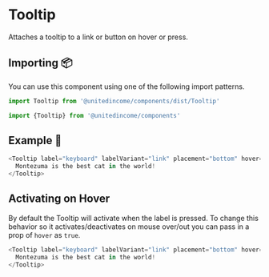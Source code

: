 # Tooltip

Attaches a tooltip to a link or button on hover or press.

## Importing 📦

You can use this component using one of the following import patterns.

```javascript
import Tooltip from '@unitedincome/components/dist/Tooltip'
```

```javascript
import {Tooltip} from '@unitedincome/components'
```

## Example 🚀

```javascript
<Tooltip label="keyboard" labelVariant="link" placement="bottom" hover={false}>
  Montezuma is the best cat in the world!
</Tooltip>
```

## Activating on Hover

By default the Tooltip will activate when the label is pressed. To change this behavior so it activates/deactivates on mouse over/out you can pass in a prop of `hover` as `true`.

```javascript
<Tooltip label="keyboard" labelVariant="link" placement="bottom" hover={true}>
  Montezuma is the best cat in the world!
</Tooltip>
```
